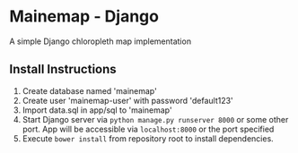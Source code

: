 # Mainemap - Django

A simple Django chloropleth map implementation

## Install Instructions

1. Create database named 'mainemap'
2. Create user 'mainemap-user' with password 'default123'
3. Import data.sql in app/sql to 'mainemap'
4. Start Django server via `python manage.py runserver 8000` or some other port.  App will be accessible via `localhost:8000` or the port specified
5. Execute `bower install` from repository root to install dependencies.


